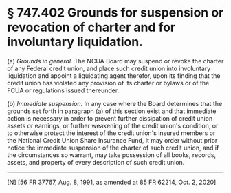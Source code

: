 # § 747.402   Grounds for suspension or revocation of charter and for involuntary liquidation.

(a) *Grounds in general.* The NCUA Board may suspend or revoke the charter of any Federal credit union, and place such credit union into involuntary liquidation and appoint a liquidating agent therefor, upon its finding that the credit union has violated any provision of its charter or bylaws or of the FCUA or regulations issued thereunder. 


(b) *Immediate suspension.* In any case where the Board determines that the grounds set forth in paragraph (a) of this section exist and that immediate action is necessary in order to prevent further dissipation of credit union assets or earnings, or further weakening of the credit union's condition, or to otherwise protect the interest of the credit union's insured members or the National Credit Union Share Insurance Fund, it may order without prior notice the immediate suspension of the charter of such credit union, and if the circumstances so warrant, may take possession of all books, records, assets, and property of every description of such credit union.



---

[N] [56 FR 37767, Aug. 8, 1991, as amended at 85 FR 62214, Oct. 2, 2020]




